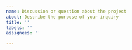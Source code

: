 ```yaml
---
name: Discussion or question about the project
about: Describe the purpose of your inquiry
title: ''
labels: ''
assignees: ''

---
```



